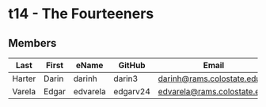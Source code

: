 # t14 - The Fourteeners

## Members
| Last | First | eName | GitHub | Email |
| ---- | ----- | ----- | ------ | ----- |
| Harter | Darin | darinh | darin3 | darinh@rams.colostate.edu |
| Varela | Edgar | edvarela | edgarv24 | edvarela@rams.colostate.edu |
